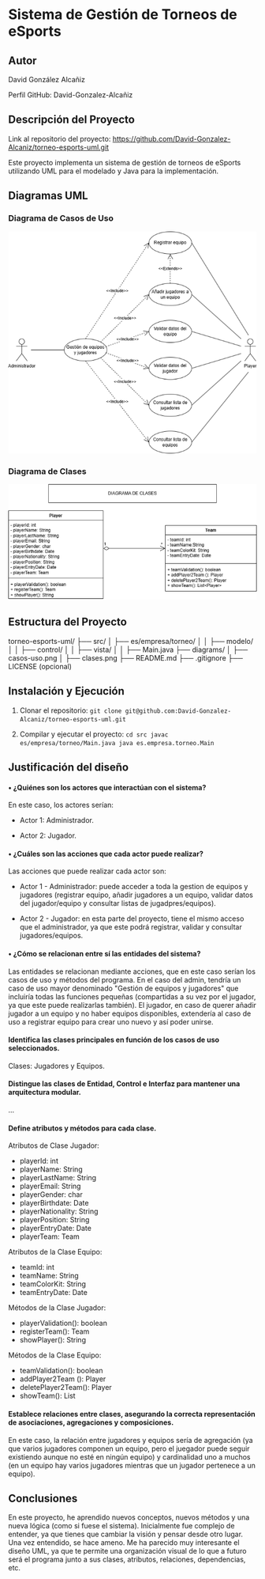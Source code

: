 # Sistema de Gestión de Torneos de eSports

## Autor
David González Alcañiz

Perfil GitHub: David-Gonzalez-Alcañiz

## Descripción del Proyecto
Link al repositorio del proyecto: 
https://github.com/David-Gonzalez-Alcaniz/torneo-esports-uml.git

Este proyecto implementa un sistema de gestión de torneos de eSports
utilizando UML para el modelado y Java para la implementación.

## Diagramas UML
### Diagrama de Casos de Uso
![Diagrama de casos de uso](diagrams/casos-uso.png)

### Diagrama de Clases
![Diagrama de clases](diagrams/clases.png)

## Estructura del Proyecto
torneo-esports-uml/ ├── src/
│ ├── es/empresa/torneo/
│ │ ├── modelo/
│ │ ├── control/
│ │ ├── vista/
│ │ ├── Main.java
├── diagrams/
│ ├── casos-uso.png
│ ├── clases.png
├── README.md
├── .gitignore
├── LICENSE (opcional)

## Instalación y Ejecución
1. Clonar el repositorio:
`git clone git@github.com:David-Gonzalez-Alcaniz/torneo-esports-uml.git`

2. Compilar y ejecutar el proyecto:
`cd src javac es/empresa/torneo/Main.java java es.empresa.torneo.Main`

## Justificación del diseño
#### • ¿Quiénes son los actores que interactúan con el sistema?

En este caso, los actores serían:

* Actor 1: Administrador.
  
* Actor 2: Jugador.

#### • ¿Cuáles son las acciones que cada actor puede realizar?

Las acciones que puede realizar cada actor son:

* Actor 1 - Administrador: puede acceder a toda la gestion de equipos y jugadores (registrar equipo, añadir jugadores a un equipo, validar datos del jugador/equipo y consultar listas de jugadpres/equipos).

* Actor 2 - Jugador: en esta parte del proyecto, tiene el mismo acceso que el administrador, ya que este podrá registrar, validar y consultar jugadores/equipos.

#### • ¿Cómo se relacionan entre sí las entidades del sistema?

Las entidades se relacionan mediante acciones, que en este caso serían los casos de uso y métodos del programa. En el caso del admin, tendría un caso de uso mayor denominado "Gestión de equipos y jugadores" que incluiría todas las funciones pequeñas (compartidas a su vez por el jugador, ya que este puede realizarlas también).
El jugador, en caso de querer añadir jugador a un equipo y no haber equipos disponibles, extendería al caso de uso a registrar equipo para crear uno nuevo y así poder unirse.

#### Identifica las clases principales en función de los casos de uso seleccionados.

Clases: Jugadores y Equipos.

#### Distingue las clases de Entidad, Control e Interfaz para mantener una arquitectura modular.

...

#### Define atributos y métodos para cada clase.

 Atributos de Clase Jugador:
  
- playerId: int
- playerName: String
- playerLastName: String
- playerEmail: String
- playerGender: char
- playerBirthdate: Date
- playerNationality: String
- playerPosition: String
- playerEntryDate: Date
- playerTeam: Team

Atributos de la Clase Equipo:

- teamId: int
- teamName: String
- teamColorKit: String
- teamEntryDate: Date

Métodos de la Clase Jugador:

+ playerValidation(): boolean
+ registerTeam(): Team
+ showPlayer(): String

Métodos de la Clase Equipo:

+ teamValidation(): boolean
+ addPlayer2Team (): Player
+ deletePlayer2Team(): Player
+ showTeam(): List<Player>


#### Establece relaciones entre clases, asegurando la correcta representación de asociaciones, agregaciones y composiciones.

En este caso, la relación entre jugadores y equipos sería de agregación (ya que varios jugadores componen un equipo, pero el juegador puede seguir existiendo aunque no esté en ningún equipo) y cardinalidad uno a muchos (en un equipo hay varios jugadores mientras que un jugador pertenece a un equipo).

## Conclusiones
En este proyecto, he aprendido nuevos conceptos, nuevos métodos y una nueva lógica (como si fuese el sistema).
Inicialmente fue complejo de entender, ya que tienes que cambiar la visión y pensar desde otro lugar. Una vez entendido, se hace ameno.
Me ha parecido muy interesante el diseño UML, ya que te permite una organización visual de lo que a futuro será el programa junto a sus clases, atributos, relaciones, dependencias, etc.


